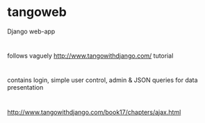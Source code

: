 # tangoweb
Django web-app 
#
follows vaguely http://www.tangowithdjango.com/ tutorial
#
contains login, simple user control, admin & JSON queries for data presentation 
#
http://www.tangowithdjango.com/book17/chapters/ajax.html
